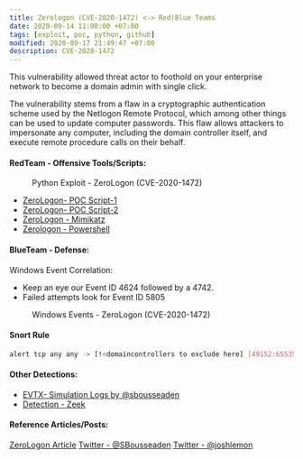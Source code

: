 ```yaml
---
title: Zerologon (CVE-2020-1472) <-> Red|Blue Teams
date: 2020-09-14 11:00:00 +07:00
tags: [exploit, poc, python, github]
modified: 2020-09-17 21:49:47 +07:00
description: CVE-2020-1472
---
```


This vulnerability allowed threat actor to foothold on your enterprise network to become a domain admin with single click.

The vulnerability stems from a flaw in a cryptographic authentication scheme used by the Netlogon Remote Protocol, which among other things can be used to update computer passwords. This flaw allows attackers to impersonate any computer, including the domain controller itself, and execute remote procedure calls on their behalf.

#### RedTeam - Offensive Tools/Scripts:

<figure>
<img src="https://raw.githubusercontent.com/zer0trustsec/zer0trustsec.github.io/master/_posts/zerologon-domainadmin-netlogon-cryptography/Exploit.png" alt="">
<figcaption> Python Exploit - ZeroLogon (CVE-2020-1472) </figcaption>
</figure>

- [ZeroLogon- POC Script-1](https://github.com/SecuraBV/CVE-2020-1472)
- [ZeroLogon- POC Script-2](https://github.com/blackarrowsec/redteam-research/tree/master/CVE-2020-1472)
- [ZeroLogon - Mimikatz](https://github.com/gentilkiwi/mimikatz/releases/tag/2.2.0-20200917)
- [Zerologon - Powershell](https://github.com/BC-SECURITY/Invoke-ZeroLogon)

#### BlueTeam - Defense:

Windows Event Correlation:
- Keep an eye our Event ID 4624 followed by a 4742.
- Failed attempts look for Event ID 5805

<figure>
<img src="https://raw.githubusercontent.com/zer0trustsec/zer0trustsec.github.io/master/_posts/zerologon-domainadmin-netlogon-cryptography/zerologon_blueteam.png" alt="">
<figcaption> Windows Events - ZeroLogon (CVE-2020-1472) </figcaption>
</figure>

#### Snort Rule
```bash
alert tcp any any -> [!<domaincontrollers to exclude here] [49152:65535] (msg:"Possible DCSync Detected"; flow:to_server,established; flags:PA; content:"|00 03 10 00 00 00|"; depth:8; content:"|03 00|"; distance:14; classtype:attempted-admin; sid:20166316;)
```

#### Other Detections:

- [EVTX- Simulation Logs by @sbousseaden ](https://github.com/sbousseaden/EVTX-ATTACK-SAMPLES/blob/master/Credential%20Access/remote_pwd_reset_rpc_mimikatz_postzerologon_target_DC.evtx)
- [Detection - Zeek](https://corelight.blog/2020/09/16/detecting-zerologon-cve-2020-1472-with-zeek/)


#### Reference Articles/Posts:
[ZeroLogon Article](https://www.secura.com/blog/zero-logon)
[Twitter - @SBousseaden](https://twitter.com/SBousseaden/status/1306631518618607623)
[Twitter - @joshlemon](https://twitter.com/joshlemon/status/1306487256480460805)
